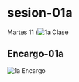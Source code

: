 # sesion-01a
Martes 11
(![1a Clase](https://github.com/user-attachments/assets/64ae192c-436b-4611-9b1b-accd272d9b31)

## Encargo-01a
![1a Encargo](https://github.com/user-attachments/assets/1e0ebae3-5eae-4c3e-a58c-a03c19b17176)
